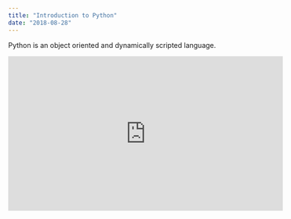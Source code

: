 ```yaml
---
title: "Introduction to Python"
date: "2018-08-28"
---
```


Python is an object oriented and dynamically scripted language.

<iframe width="560" height="315" src="https://www.youtube.com/embed/_uQrJ0TkZlc" frameborder="0" allowfullscreen></iframe>